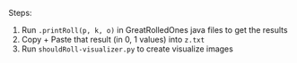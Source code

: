 Steps:
1. Run `.printRoll(p, k, o)` in GreatRolledOnes java files to get the results
1. Copy + Paste that result (in 0, 1 values) into `z.txt`
1. Run `shouldRoll-visualizer.py` to create visualize images